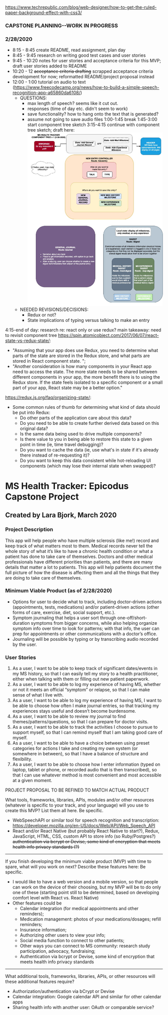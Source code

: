 https://www.techrepublic.com/blog/web-designer/how-to-get-the-ruled-paper-background-effect-with-css3/



### CAPSTONE PLANNING--WORK IN PROGRESS
### 2/28/2020
* 8:15 - 8:45 create README, read assignment, plan day
* 8:45 - 9:45 research on writing good test cases and user stories
* 9:45 - 10:20 notes for user stories and acceptance criteria for this MVP; draft user stories added to README
* 10:20 - 12 ~~acceptance criteria drafting~~ scrapped acceptance criteria development for now; reformatted README/project proposal instead
* 12:00 - 1:00 tutorial on audio to text (https://www.freecodecamp.org/news/how-to-build-a-simple-speech-recognition-app-a65860da6108/)
  * QUESTIONS:
    * max length of speech? seems like it cut out.
    * responses (time of day etc. didn't seem to work)
    * save functionality? how to hang onto the text that is generated?
    * assume not going to save audio files
1:00-1:45 break
1:45-3:00 start component tree sketch
3:15-4:15 continue with component tree sketch; draft here: ![MS-Tracker-Component-Tree](/MS-Tracker-Component-Tree.jpg)
  * NEEDED REVISIONS/DECISIONS:
    * Redux or not?
    * State implications of typing versus talking to make an entry

4:15-end of day: research re: react only or use redux? main takeaway: need to revisit component tree
https://spin.atomicobject.com/2017/06/07/react-state-vs-redux-state/:
* "Assuming that your app does use Redux, you need to determine what parts of the state are stored in the Redux store, and what parts are stored in React component state. ";
* "Another consideration is how many components in your React app need to access the state. The more state needs to be shared between different components in your app, the more benefit there is to using the Redux store. If the state feels isolated to a specific component or a small part of your app, React state may be a better option."

https://redux.js.org/faq/organizing-state/:
* Some common rules of thumb for determining what kind of data should be put into Redux:
  * Do other parts of the application care about this data?
  * Do you need to be able to create further derived data based on this original data?
  * Is the same data being used to drive multiple components?
  * Is there value to you in being able to restore this state to a given point in time (ie, time travel debugging)?
  * Do you want to cache the data (ie, use what's in state if it's already there instead of re-requesting it)?
  * Do you want to keep this data consistent while hot-reloading UI components (which may lose their internal state when swapped)?


# MS Health Tracker: Epicodus Capstone Project
## Created by Lara Bjork, March 2020

### Project Description
This app will help people who have multiple sclerosis (like me!) record and keep track of what matters most to them. Medical records never tell the whole story of what it’s like to have a chronic health condition or what a patient has done to take care of themselves. Doctors and other medical professionals have different priorities than patients, and there are many details that matter a lot to patients. This app will help patients document the full picture of how the disease is affecting them and all the things that they are doing to take care of themselves.

### Minimum Viable Product (as of 2/28/2020)
* Options for user to decide what to track, including doctor-driven actions (appointments, tests, medications) and/or patient-driven actions (other forms of care, exercise, diet, social support, etc.).
* Symptom journaling that helps a user sort through one-off/short-duration symptoms from bigger concerns, while also helping organize symptom info over time to look for patterns; with that info, the user can prep for appointments or other communications with a doctor’s office.
* Journaling will be possible by typing or by transcribing audio recorded by the user.

### User Stories
1. As a user, I want to be able to keep track of significant dates/events in my MS history, so that I can easily tell my story to a health practitioner, either when talking with them or filling out new patient paperwork.
2. As a user, I want to be able to log my experience of having MS, whether or not it meets an official “symptom” or relapse, so that I can make sense of what I live with.
3. As a user, I want to be able to log my experience of having MS, I want to be able to choose how often I make journal entries, so that tracking my experiences stays useful and doesn’t become burdensome.
4. As a user, I want to be able to review my journal to find themes/patterns/questions, so that I can prepare for doctor visits.
5. As a user, I want to be able to track the activities I choose to pursue to support myself, so that I can remind myself that I am taking good care of myself.
6. As a user, I want to be able to have a choice between using preset categories for actions I take and creating my own system (or somewhere in between), so that I have a balance of structure and flexibility.
7. As a user, I want to be able to choose how I enter information (typed on laptop, tablet or phone, or recorded audio that is then transcribed), so that I can use whatever method is most convenient and most accessible at a given moment.




PROJECT PROPOSAL TO BE REFINED TO MATCH ACTUAL PRODUCT

What tools, frameworks, libraries, APIs, modules and/or other resources (whatever is specific to your track, and your language) will you use to create this MVP? List them all here. Be specific.

* WebSpeechAPI or similar tool for speech recognition and transcription: https://developer.mozilla.org/en-US/docs/Web/API/Web_Speech_API
* React and/or React Native (but probably React Native to start?), Redux, JavaScript, HTML, CSS, custom API to store info (so Ruby/Postgres?) ~~authentication via bcrypt or Devise, some kind of encryption that meets health info privacy standards (?)~~

* * *

If you finish developing the minimum viable product (MVP) with time to spare, what will you work on next? Describe these features here: Be specific.

* I would like to have a web version and a mobile version, so that people can work on the device of their choosing, but my MVP will be to do only one of these (starting point still to be determined, based on developing comfort level with React vs. React Native)
* Other features could be
  * Calendar integration (for medical appointments and other reminders);
  * Medication management: photos of your medications/dosages; refill reminders;
  * Insurance information;
  * Authorizing other users to view your info;
  * Social media function to connect to other patients;
  * Other ways you can connect to MS community: research study participation, advocacy, fundraising;
  * Authentication via bcrypt or Devise, some kind of encryption that meets health info privacy standards

* * *

What additional tools, frameworks, libraries, APIs, or other resources will these additional features require?
* Authorization/authentication via bCrypt or Devise
* Calendar integration: Google calendar API and similar for other calendar apps
* Sharing health info with another user: OAuth or comparable service?
